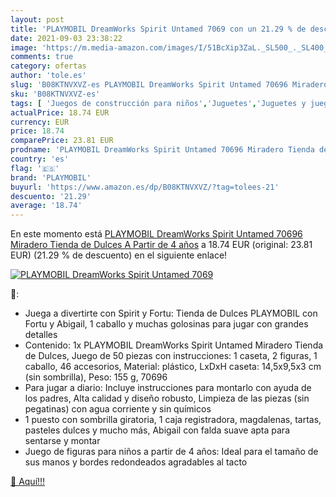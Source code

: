 ```yaml
---
layout: post
title: 'PLAYMOBIL DreamWorks Spirit Untamed 7069 con un 21.29 % de descuento'
date: 2021-09-03 23:38:22
image: 'https://m.media-amazon.com/images/I/51BcXip3ZaL._SL500_._SL400_.jpg'
comments: true
category: ofertas
author: 'tole.es'
slug: 'B08KTNVXVZ-es PLAYMOBIL DreamWorks Spirit Untamed 70696 Miradero Tienda...'
sku: 'B08KTNVXVZ-es'
tags: [ 'Juegos de construcción para niños','Juguetes','Juguetes y juegos','playmobil', ]
actualPrice: 18.74 EUR
currency: EUR
price: 18.74
comparePrice: 23.81 EUR
prodname: 'PLAYMOBIL DreamWorks Spirit Untamed 70696 Miradero Tienda de Dulces  A Partir de 4 años'
country: 'es'
flag: '🇪🇸'
brand: 'PLAYMOBIL'
buyurl: 'https://www.amazon.es/dp/B08KTNVXVZ/?tag=tolees-21'
descuento: '21.29'
average: '18.74'
---
```


En este momento está [PLAYMOBIL DreamWorks Spirit Untamed 70696 Miradero Tienda de Dulces  A Partir de 4 años](https://www.amazon.es/dp/B08KTNVXVZ/?tag=tolees-21) a 18.74 EUR (original: 23.81 EUR) (21.29 %  de descuento) en el siguiente enlace!

[![PLAYMOBIL DreamWorks Spirit Untamed 7069](https://m.media-amazon.com/images/I/51BcXip3ZaL._SL500_._SL400_.jpg)](https://www.amazon.es/dp/B08KTNVXVZ/?tag=tolees-21)

🔎:

- Juega a divertirte con Spirit y Fortu: Tienda de Dulces PLAYMOBIL con Fortu y Abigail, 1 caballo y muchas golosinas para jugar con grandes detalles
- Contenido: 1x PLAYMOBIL DreamWorks Spirit Untamed Miradero Tienda de Dulces, Juego de 50 piezas con instrucciones: 1 caseta, 2 figuras, 1 caballo, 46 accesorios, Material: plástico, LxDxH caseta: 14,5x9,5x3 cm (sin sombrilla), Peso: 155 g, 70696
- Para jugar a diario: Incluye instrucciones para montarlo con ayuda de los padres, Alta calidad y diseño robusto, Limpieza de las piezas (sin pegatinas) con agua corriente y sin químicos
- 1 puesto con sombrilla giratoria, 1 caja registradora, magdalenas, tartas, pasteles dulces y mucho más, Abigail con falda suave apta para sentarse y montar
- Juego de figuras para niños a partir de 4 años: Ideal para el tamaño de sus manos y bordes redondeados agradables al tacto

[🛒 Aquí!!!](https://www.amazon.es/dp/B08KTNVXVZ/?tag=tolees-21)
